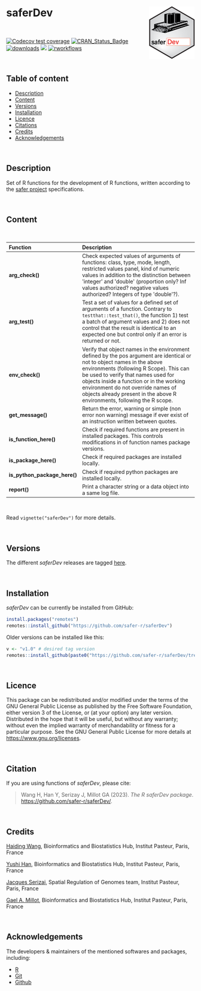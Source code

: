 
# saferDev <a href="">[<img src="man/figures/saferDev.png" align="right" height="140" />](https://safer-r.github.io/saferDev)</a>

<br />

<!-- badges: start -->

[![Codecov test coverage](https://codecov.io/github/safer-r/saferDev/coverage.svg?branch=master)](https://app.codecov.io/github/safer-r/saferDev?branch=master)
[![CRAN_Status_Badge](https://www.r-pkg.org/badges/version/saferDev)](https://cran.r-project.org/package=saferDev)
[![downloads](https://cranlogs.r-pkg.org/badges/saferDev)](https://www.rdocumentation.org/trends)
[![](https://img.shields.io/badge/license-GPL3.0-green.svg)](https://opensource.org/licenses/MITgpl-3-0)
[![rworkflows](https://github.com/safer-r/saferDev/actions/workflows/rworkflows.yml/badge.svg)](https://github.com/safer-r/saferDev/actions/workflows/rworkflows.yml)
<!-- badges: end -->

<br />

## Table of content

   - [Description](#description)
   - [Content](#content)
   - [Versions](#versions)
   - [Installation](#installation)
   - [Licence](#licence)
   - [Citations](#citations)
   - [Credits](#credits)
   - [Acknowledgements](#acknowledgements)

<br />

## Description

Set of R functions for the development of R functions, written according to the [safer project](https://github.com/safer-r) specifications.

<br />

## Content
<br />

| Function | Description |
| :--- | :--- |
| **arg_check()** | Check expected values of arguments of functions: class, type, mode, length, restricted values panel, kind of numeric values in addition to the distinction between 'integer' and 'double' (proportion only? Inf values authorized? negative values authorized? Integers of type 'double'?). |
| **arg_test()** | Test a set of values for a defined set of arguments of a function. Contrary to `testthat::test_that()`, the function 1) test a batch of argument values and 2) does not control that the result is identical to an expected one but control only if an error is returned or not. |
| **env_check()** | Verify that object names in the environment defined by the pos argument are identical or not to object names in the above environments (following R Scope). This can be used to verify that names used for objects inside a function or in the working environment do not override names of objects already present in the above R environments, following the R scope. |
| **get_message()** | Return the error, warning or simple (non error non warning) message if ever exist of an instruction written between quotes. |
| **is_function_here()** | Check if required functions are present in installed packages. This controls modifications in of function names package versions. |
| **is_package_here()** | Check if required packages are installed locally. |
| **is_python_package_here()** | Check if required python packages are installed locally. |
| **report()** | Print a character string or a data object into a same log file. |

<br />

Read `vignette("saferDev")` for more details.

<br />

## Versions

The different *saferDev* releases are tagged [here](https://github.com/safer-r/saferDev/tags).

<br />

## Installation

*saferDev* can be currently be installed from GitHub:

```r
install.packages("remotes")
remotes::install_github("https://github.com/safer-r/saferDev")
```

Older versions can be installed like this:

```r
v <- "v1.0" # desired tag version
remotes::install_github(paste0("https://github.com/safer-r/saferDev/tree/", v))
```

<br />

## Licence

This package can be redistributed and/or modified under the terms of the GNU General Public License as published by the Free Software Foundation, either version 3 of the License, or (at your option) any later version.
Distributed in the hope that it will be useful, but without any warranty; without even the implied warranty of merchandability or fitness for a particular purpose.
See the GNU General Public License for more details at https://www.gnu.org/licenses.

<br />

## Citation

If you are using functions of *saferDev*, please cite: 

> Wang H, Han Y, Serizay J, Millot GA (2023). _The R saferDev package_.
> <https://github.com/safer-r/saferDev/>.

<br />

## Credits

[Haiding Wang](https://github.com/Tintin2710), Bioinformatics and Biostatistics Hub, Institut Pasteur, Paris, France

[Yushi Han](https://github.com/yushiHn), Bioinformatics and Biostatistics Hub, Institut Pasteur, Paris, France

[Jacques Serizai](https://github.com/js2264), Spatial Regulation of Genomes team, Institut Pasteur, Paris, France

[Gael A. Millot](https://github.com/gael-millot), Bioinformatics and Biostatistics Hub, Institut Pasteur, Paris, France

<br />

## Acknowledgements

The developers & maintainers of the mentioned softwares and packages, including:

- [R](https://www.r-project.org/)
- [Git](https://git-scm.com/)
- [Github](https://github.com/)


